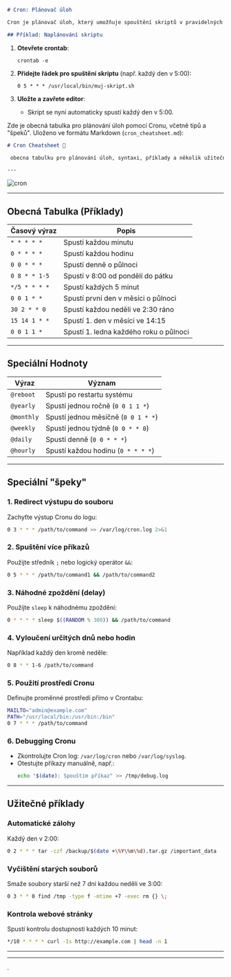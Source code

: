 ```markdown
# Cron: Plánovač úloh

Cron je plánovač úloh, který umožňuje spouštění skriptů v pravidelných intervalech nebo v určených časech.

## Příklad: Naplánování skriptu
```
1. **Otevřete crontab**:
   ```
   crontab -e
   ```

2. **Přidejte řádek pro spuštění skriptu** (např. každý den v 5:00):
   ```
   0 5 * * * /usr/local/bin/muj-skript.sh
   ```

3. **Uložte a zavřete editor**:
   - Skript se nyní automaticky spustí každý den v 5:00.
  
Zde je obecná tabulka pro plánování úloh pomocí Cronu, včetně tipů a "špeků". Uloženo ve formátu Markdown (`cron_cheatsheet.md`):

```markdown
# Cron Cheatsheet 📅

 obecna tabulku pro plánování úloh, syntaxi, příklady a několik užitečných tipů.

---


```
![cron](https://github.com/user-attachments/assets/8c63ca91-9906-463d-beed-ac6ae84b48c1)

---

## Obecná Tabulka (Příklady)

| Časový výraz      | Popis                                   |
|-------------------|-----------------------------------------|
| `* * * * *`       | Spustí každou minutu                   |
| `0 * * * *`       | Spustí každou hodinu                   |
| `0 0 * * *`       | Spustí denně o půlnoci                 |
| `0 8 * * 1-5`     | Spustí v 8:00 od pondělí do pátku      |
| `*/5 * * * *`     | Spustí každých 5 minut                 |
| `0 0 1 * *`       | Spustí první den v měsíci o půlnoci    |
| `30 2 * * 0`      | Spustí každou neděli ve 2:30 ráno      |
| `15 14 1 * *`     | Spustí 1. den v měsíci ve 14:15        |
| `0 0 1 1 *`       | Spustí 1. ledna každého roku o půlnoci |

---

## Speciální Hodnoty

| Výraz    | Význam                               |
|----------|---------------------------------------|
| `@reboot`| Spustí po restartu systému           |
| `@yearly`| Spustí jednou ročně (`0 0 1 1 *`)     |
| `@monthly`| Spustí jednou měsíčně (`0 0 1 * *`)  |
| `@weekly`| Spustí jednou týdně (`0 0 * * 0`)     |
| `@daily` | Spustí denně (`0 0 * * *`)            |
| `@hourly`| Spustí každou hodinu (`0 * * * *`)    |

---

## Speciální "špeky"

### 1. **Redirect výstupu do souboru**
Zachyťte výstup Cronu do logu:
```bash
0 3 * * * /path/to/command >> /var/log/cron.log 2>&1
```

### 2. **Spuštění více příkazů**
Použijte středník `;` nebo logický operátor `&&`:
```bash
0 5 * * * /path/to/command1 && /path/to/command2
```

### 3. **Náhodné zpoždění (delay)**
Použijte `sleep` k náhodnému zpoždění:
```bash
0 * * * * sleep $((RANDOM % 300)) && /path/to/command
```

### 4. **Vyloučení určitých dnů nebo hodin**
Například každý den kromě neděle:
```bash
0 8 * * 1-6 /path/to/command
```

### 5. **Použití prostředí Cronu**
Definujte proměnné prostředí přímo v Crontabu:
```bash
MAILTO="admin@example.com"
PATH="/usr/local/bin:/usr/bin:/bin"
0 7 * * * /path/to/command
```

### 6. **Debugging Cronu**
- Zkontrolujte Cron log: `/var/log/cron` nebo `/var/log/syslog`.
- Otestujte příkazy manuálně, např.:
  ```bash
  echo "$(date): Spouštím příkaz" >> /tmp/debug.log
  ```

---

## Užitečné příklady

### Automatické zálohy
Každý den v 2:00:
```bash
0 2 * * * tar -czf /backup/$(date +\%Y\%m\%d).tar.gz /important_data
```

### Vyčištění starých souborů
Smaže soubory starší než 7 dní každou neděli ve 3:00:
```bash
0 3 * * 0 find /tmp -type f -mtime +7 -exec rm {} \;
```

### Kontrola webové stránky
Spustí kontrolu dostupnosti každých 10 minut:
```bash
*/10 * * * * curl -Is http://example.com | head -n 1
```

---


---

.
```
```
